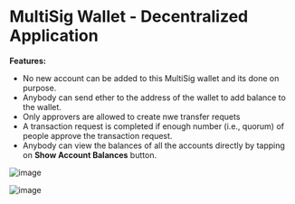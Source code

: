 # MultiSig Wallet - Decentralized Application

**Features:**
- No new account can be added to this MultiSig wallet and its done on purpose.
- Anybody can send ether to the address of the wallet to add balance to the wallet.
- Only approvers are allowed to create nwe transfer requets
- A transaction request is completed if enough number (i.e., quorum) of people approve the transaction request.
- Anybody can view the balances of all the accounts directly by tapping on **Show Account Balances** button.

![image](https://user-images.githubusercontent.com/31458531/196784342-7ce57090-92fd-43c8-b038-592aeaa170c0.png)

![image](https://user-images.githubusercontent.com/31458531/196786580-b3f6a2af-176c-4527-bfd4-3ad1f9bf3a08.png)
